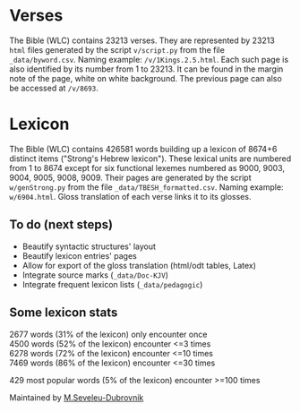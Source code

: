 # Verses 
The Bible (WLC) contains 23213 verses. They are represented by 23213 `html` files generated by the script `v/script.py` from the file `_data/byword.csv`. Naming example: `/v/1Kings.2.5.html`. Each such page is also identified by its number from 1 to 23213. It can be found in the margin note of the page, white on white background. The previous page can also be accessed at  `/v/8693`.

# Lexicon
The Bible (WLC) contains 426581 words building up a lexicon of 8674+6 distinct items ("Strong's Hebrew lexicon"). These lexical units are numbered from 1 to 8674 except for six functional lexemes numbered as 9000, 9003, 9004, 9005, 9008, 9009. Their pages are generated by the script `w/genStrong.py` from the file `_data/TBESH_formatted.csv`. Naming example: `w/6904.html`. Gloss translation of each verse links it to its glosses.
 
## To do (next steps)

- Beautify syntactic structures' layout
- Beautify lexicon entries' pages
- Allow for export of the gloss translation (html/odt tables, Latex)
- Integrate source marks (`_data/Doc-KJV`)
- Integrate frequent lexicon lists (`_data/pedagogic`)



## Some lexicon stats

2677 words (31% of the lexicon) only encounter once<br>
4500 words (52% of the lexicon) encounter <=3 times<br>
6278 words (72% of the lexicon) encounter <=10 times<br>
7469 words (86% of the lexicon) encounter <=30 times<br>

429 most popular words (5% of the lexicon) encounter >=100 times



Maintained by [M.Seveleu-Dubrovnik](https://seveleu.com)
